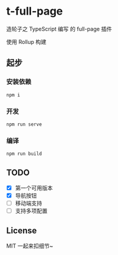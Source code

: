 # t-full-page

造轮子之 TypeScript 编写 的 full-page 插件

使用 Rollup 构建

## 起步

### 安装依赖

```shell
npm i
```

### 开发

```shell
npm run serve
```

### 编译

```shell
npm run build
```

## TODO

- [x] 第一个可用版本
- [x] 导航按钮
- [ ] 移动端支持
- [ ] 支持多项配置

## License

MIT 一起来扣细节~
